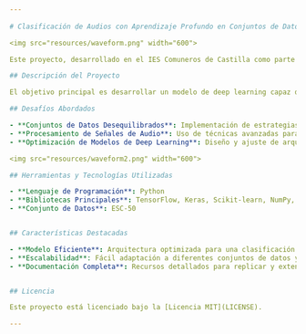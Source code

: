 ```yaml
---
    
# Clasificación de Audios con Aprendizaje Profundo en Conjuntos de Datos Desequilibrados

<img src="resources/waveform.png" width="600">

Este proyecto, desarrollado en el IES Comuneros de Castilla como parte del Bachillerato de Investigación y Excelencia en Tecnologías, aborda el desafío de clasificar audios utilizando técnicas avanzadas de aprendizaje profundo en conjuntos de datos desequilibrados.

## Descripción del Proyecto

El objetivo principal es desarrollar un modelo de deep learning capaz de clasificar diferentes tipos de audios con alta precisión, incluso cuando ciertas clases están subrepresentadas en el conjunto de datos. Este enfoque tiene aplicaciones en múltiples áreas, como la vigilancia ambiental, la asistencia sanitaria y la seguridad.

## Desafíos Abordados

- **Conjuntos de Datos Desequilibrados**: Implementación de estrategias para manejar clases minoritarias y mejorar la precisión del modelo.
- **Procesamiento de Señales de Audio**: Uso de técnicas avanzadas para extraer características relevantes de los audios.
- **Optimización de Modelos de Deep Learning**: Diseño y ajuste de arquitecturas eficientes para una clasificación robusta.

<img src="resources/waveform2.png" width="600">

## Herramientas y Tecnologías Utilizadas

- **Lenguaje de Programación**: Python
- **Bibliotecas Principales**: TensorFlow, Keras, Scikit-learn, NumPy, Pandas
- **Conjunto de Datos**: ESC-50


## Características Destacadas

- **Modelo Eficiente**: Arquitectura optimizada para una clasificación precisa en escenarios desbalanceados.
- **Escalabilidad**: Fácil adaptación a diferentes conjuntos de datos y tipos de audio.
- **Documentación Completa**: Recursos detallados para replicar y extender el proyecto.


## Licencia

Este proyecto está licenciado bajo la [Licencia MIT](LICENSE).

---
```

